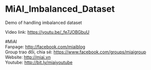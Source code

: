 # MiAI_Imbalanced_Dataset
Demo of handling imbalanced dataset


Video link:  https://youtu.be/_fe7JOBGbuU

#MìAI <br>
Fanpage: http://facebook.com/miaiblog<br>
Group trao đổi, chia sẻ: https://www.facebook.com/groups/miaigroup<br>
Website: http://miai.vn<br>
Youtube: http://bit.ly/miaiyoutube<br>
